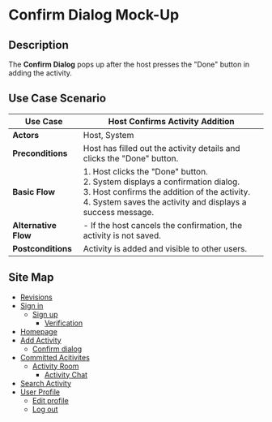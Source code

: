 # Confirm Dialog Mock-Up

## Description
The **Confirm Dialog** pops up after the host presses the "Done" button in adding the activity.

## Use Case Scenario

| Use Case        | Host Confirms Activity Addition                                                        |
|-----------------|----------------------------------------------------------------------------------------|
| **Actors**      | Host, System                                                                           |
| **Preconditions** | Host has filled out the activity details and clicks the "Done" button.                |
| **Basic Flow**  | 1. Host clicks the "Done" button.<br> 2. System displays a confirmation dialog.<br> 3. Host confirms the addition of the activity.<br> 4. System saves the activity and displays a success message.                            |
| **Alternative Flow** | - If the host cancels the confirmation, the activity is not saved.                |
| **Postconditions** | Activity is added and visible to other users.                                        |

## Site Map

- [Revisions](https://github.com/jbcabs14/Hiraya/blob/main/README.md)
- [Sign in](sign-in.md)
  * [Sign up](sign-up.md)
    * [Verification](verification.md)
- [Homepage](homepage.md)
- [Add Activity](add-activity.md)
   * [Confirm dialog](confirm-dialog.md)
- [Committed Acitivites](committed-activities.md)
  * [Activity Room](activity-room.md)
    * [Activity Chat](activity-chat.md)
- [Search Activity](search-activity.md)
- [User Profile](user-profile.md)
  * [Edit profile](edit-profile.md)
  * [Log out](log-out.md)

